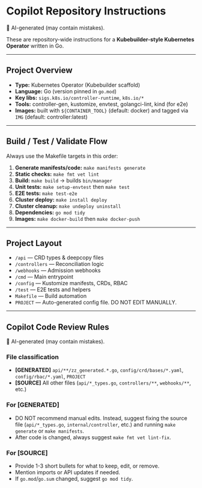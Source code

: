 # Copilot Repository Instructions

:robot: AI-generated (may contain mistakes).

These are repository-wide instructions for a **Kubebuilder-style Kubernetes Operator** written in Go.

---
## Project Overview
- **Type:** Kubernetes Operator (Kubebuilder scaffold)
- **Language:** Go (version pinned in `go.mod`)
- **Key libs:** `sigs.k8s.io/controller-runtime`, `k8s.io/*`
- **Tools:** controller-gen, kustomize, envtest, golangci-lint, kind (for e2e)
- **Images:** built with `${CONTAINER_TOOL}` (default: docker) and tagged via `IMG` (default: controller:latest)

---
## Build / Test / Validate Flow
Always use the Makefile targets in this order:

1. **Generate manifests/code:** `make manifests generate`
2. **Static checks:** `make fmt vet lint`
3. **Build:** `make build` → builds `bin/manager`
4. **Unit tests:** `make setup-envtest` then `make test`
5. **E2E tests:** `make test-e2e`
6. **Cluster deploy:** `make install deploy`
7. **Cluster cleanup:** `make undeploy uninstall`
8. **Dependencies:** `go mod tidy`
9. **Images:** `make docker-build` then `make docker-push`

---
## Project Layout
- `/api` — CRD types & deepcopy files
- `/controllers` — Reconciliation logic
- `/webhooks` — Admission webhooks
- `/cmd` — Main entrypoint
- `/config` — Kustomize manifests, CRDs, RBAC
- `/test` — E2E tests and helpers
- `Makefile` — Build automation
- `PROJECT` — Auto-generated config file. DO NOT EDIT MANUALLY.

---
## Copilot Code Review Rules

:robot: AI-generated (may contain mistakes).

### File classification
- **[GENERATED]** `api/**/zz_generated.*.go`, `config/crd/bases/*.yaml`, `config/rbac/*.yaml`, `PROJECT`
- **[SOURCE]** All other files (`api/*_types.go`, `controllers/**`, `webhooks/**`, etc.)

### For [GENERATED]
- DO NOT recommend manual edits. Instead, suggest fixing the source file (`api/*_types.go`, `internal/controller`, etc.) and running `make generate` or `make manifests`.
- After code is changed, always suggest `make fmt vet lint-fix`.

### For [SOURCE]
- Provide 1-3 short bullets for what to keep, edit, or remove.
- Mention imports or API updates if needed.
- If `go.mod`/`go.sum` changed, suggest `go mod tidy`.
